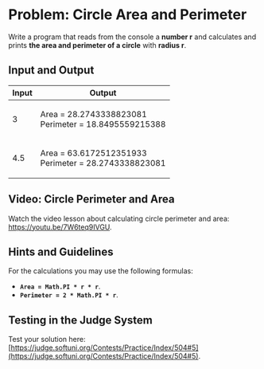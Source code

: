 # Problem: Circle Area and Perimeter

Write a program that reads from the console a **number r** and calculates and prints **the area and perimeter of a circle** with **radius r**.

## Input and Output

| Input | Output                                                         |
| ----- | -------------------------------------------------------------- |
| 3     | <p>Area = 28.2743338823081<br>Perimeter = 18.8495559215388</p> |
| 4.5   | <p>Area = 63.6172512351933<br>Perimeter = 28.2743338823081</p> |

## Video: Circle Perimeter and Area

Watch the video lesson about calculating circle perimeter and area: https://youtu.be/7W6teq9IVGU.

## Hints and Guidelines

For the calculations you may use the following formulas:

* **`Area = Math.PI * r * r`**.
* **`Perimeter = 2 * Math.PI * r`**.

## Testing in the Judge System

Test your solution here: [https://judge.softuni.org/Contests/Practice/Index/504#5](https://judge.softuni.org/Contests/Practice/Index/504#5).
